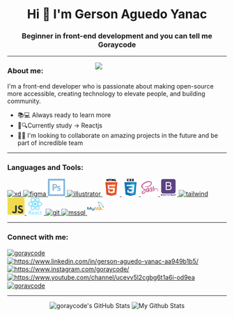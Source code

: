 <h1 align="center">Hi 👋 I'm Gerson Aguedo Yanac</h1>
<h3 align="center">Beginner in front-end development and you can tell me Goraycode</h3>
<hr>
<img align="right" width="60%" src="https://lh3.googleusercontent.com/Bhu5irKJ54Ozlbg2CFDFrUd81ANohnCs7PFv4XDRCVDftHw9jzkhGt0emcNUdAtE96dNa9i--wmNYsIx9zVt6p6M2JRGqbq_zuVm7XcfOKmLPbNKqr3wEWKVcjMZDCkvgfjOwBqfZFx_B_oxolz3wFfvKUctBySNZFoza6DpGU21hUXQ_AI1SfDR5WxQ7US-iEGhDeKHD0-3nZRVJz3FMqygcfwGRPQuuVTpHiyBDOf48u-JS0R7tD38Tvn74uAHNI1ChIr7PbkpiZ1kdNWFpp3xQn9xGgsrR3PyIzTXrnxne09E3H_hwMprs75WC0moUym5qPKrM9OXhSdaodLuaYvczMHwYT5VDKNbkvVw5j9Roam9s6JbxsipUMTnoyHI7-ioluJ8PGCrdxdvG1ZFrUBnaO_TR4ArRCRDo40wA2l3T4Z7-KS7pe3IYbbjfmEpuogEzdRGFtH6g8euNs-kxb8HZzE_cRvpksRE_cZEv0weFTD51bZLGOZFpgWNUfE_4YhmuOcnDlN5zIjUCzDcSuMegvX05lz0hf8eSKwIkHu1fkxf53fAr-Isaw-lxy9Lb0CvX1HX10rt_7KMaILS4GptskD8pwUOV0QTOBIstw5IRGmgBLTI6g1PzYThr7X9j8zfH0z9WYsffKMw4QXA0_3iA0N7TRyIhUxFsr488o2rTb9YzOJhVrdJ88t-HSOHfsgHGeid_ZqjlVZE-XEbxqIY=w1027-h732-no?authuser=0">
<h3 align="left">About me:</h3>
<p>I'm a front-end developer who is passionate about making open-source more accessible, creating technology to elevate people, and building community. </p>
<ul>
  <li>📚💻 Always ready to learn more</li>
  <li>💙🔍Currently study -> Reactjs </li>
  <li>🤝🙌 I'm looking to collaborate on amazing projects in the future and be part of incredible team </li>
</ul>
<hr>
<h3 align="left">Languages and Tools:</h3>

<p align="left"> <a href="https://www.adobe.com/products/xd.html" target="_blank" rel="noreferrer"> <img src="https://cdn.worldvectorlogo.com/logos/adobe-xd.svg" alt="xd" width="40" height="40"/> </a><a href="https://www.figma.com/" target="_blank" rel="noreferrer"> <img src="https://www.vectorlogo.zone/logos/figma/figma-icon.svg" alt="figma" width="40" height="40"/> </a><a href="https://www.photoshop.com/en" target="_blank" rel="noreferrer"> <img src="https://raw.githubusercontent.com/devicons/devicon/master/icons/photoshop/photoshop-line.svg" alt="photoshop" width="40" height="40"/> </a><a href="https://www.adobe.com/in/products/illustrator.html" target="_blank" rel="noreferrer"> <img src="https://www.vectorlogo.zone/logos/adobe_illustrator/adobe_illustrator-icon.svg" alt="illustrator" width="40" height="40"/> </a> <a href="https://www.w3.org/html/" target="_blank" rel="noreferrer"> <img src="https://raw.githubusercontent.com/devicons/devicon/master/icons/html5/html5-original-wordmark.svg" alt="html5" width="40" height="40"/> </a> <a href="https://www.w3schools.com/css/" target="_blank" rel="noreferrer"> <img src="https://raw.githubusercontent.com/devicons/devicon/master/icons/css3/css3-original-wordmark.svg" alt="css3" width="40" height="40"/> </a> <a href="https://sass-lang.com" target="_blank" rel="noreferrer"> <img src="https://raw.githubusercontent.com/devicons/devicon/master/icons/sass/sass-original.svg" alt="sass" width="40" height="40"/> </a> <a href="https://getbootstrap.com" target="_blank" rel="noreferrer"> <img src="https://raw.githubusercontent.com/devicons/devicon/master/icons/bootstrap/bootstrap-plain-wordmark.svg" alt="bootstrap" width="40" height="40"/> </a>  <a href="https://tailwindcss.com/" target="_blank" rel="noreferrer"> <img src="https://www.vectorlogo.zone/logos/tailwindcss/tailwindcss-icon.svg" alt="tailwind" width="40" height="40"/> <a href="https://developer.mozilla.org/en-US/docs/Web/JavaScript" target="_blank" rel="noreferrer"> <img src="https://raw.githubusercontent.com/devicons/devicon/master/icons/javascript/javascript-original.svg" alt="javascript" width="40" height="40"/> </a>   </a> <a href="https://reactjs.org/" target="_blank" rel="noreferrer"> <img src="https://raw.githubusercontent.com/devicons/devicon/master/icons/react/react-original-wordmark.svg" alt="react" width="40" height="40"/> </a>  <a href="https://git-scm.com/" target="_blank" rel="noreferrer"> <img src="https://www.vectorlogo.zone/logos/git-scm/git-scm-icon.svg" alt="git" width="40" height="40"/> </a>    <a href="https://www.microsoft.com/en-us/sql-server" target="_blank" rel="noreferrer"> <img src="https://www.svgrepo.com/show/303229/microsoft-sql-server-logo.svg" alt="mssql" width="40" height="40"/> </a> <a href="https://www.mysql.com/" target="_blank" rel="noreferrer"> <img src="https://raw.githubusercontent.com/devicons/devicon/master/icons/mysql/mysql-original-wordmark.svg" alt="mysql" width="40" height="40"/> </a>
<hr>
<h3 align="left">Connect with me:</h3>
<p align="left">
<a href="https://twitter.com/goraycode" target="blank"><img align="center" src="https://raw.githubusercontent.com/rahuldkjain/github-profile-readme-generator/master/src/images/icons/Social/twitter.svg" alt="goraycode" height="30" width="40" /></a>
<a href="https://www.linkedin.com/in/gerson-aguedo-yanac-aa949b1b5/" target="blank"><img align="center" src="https://raw.githubusercontent.com/rahuldkjain/github-profile-readme-generator/master/src/images/icons/Social/linked-in-alt.svg" alt="https://www.linkedin.com/in/gerson-aguedo-yanac-aa949b1b5/" height="30" width="40" /></a>
<a href="https://www.instagram.com/goraycode/" target="blank"><img align="center" src="https://raw.githubusercontent.com/rahuldkjain/github-profile-readme-generator/master/src/images/icons/Social/instagram.svg" alt="https://www.instagram.com/goraycode/" height="30" width="40" /></a>
<a href="https://www.youtube.com/channel/UCEVv5L2Cgbg6t1a6I-oD9eA" target="blank"><img align="center" src="https://raw.githubusercontent.com/rahuldkjain/github-profile-readme-generator/master/src/images/icons/Social/youtube.svg" alt="https://www.youtube.com/channel/ucevv5l2cgbg6t1a6i-od9ea" height="30" width="40" /></a>
<a href="https://focused-kilby-338e96.netlify.app/" target="blank"><img align="center" src="https://img.icons8.com/fluency/48/000000/domain.png" alt="goraycode" /></a>
</p>
<hr>
<p align="center" width="100%">
<img  src="https://github-readme-stats.vercel.app/api?username=goraycode&show_icons=true&title_color=39bed5&icon_color=39bed5&text_color=FFFFFF&theme=dark" alt="goraycode's GitHub Stats" />
<img src="https://github-readme-stats.vercel.app/api/top-langs/?username=goraycode&title_color=39bed5&layout=compact&text_color=FFFFFF&theme=dark" alt="My Github Stats">
</p>

